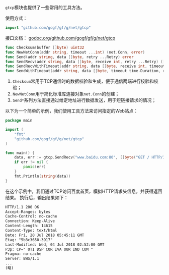 `gtcp`模块也提供了一些常用的工具方法。

使用方式：
```go
import "github.com/gogf/gf/g/net/gtcp"
```

接口文档：
[godoc.org/github.com/gogf/gf/g/net/gtcp](https://godoc.org/github.com/gogf/gf/g/net/gtcp)
```go
func Checksum(buffer []byte) uint32
func NewNetConn(addr string, timeout ...int) (net.Conn, error)
func Send(addr string, data []byte, retry ...Retry) error
func SendRecv(addr string, data []byte, receive int, retry ...Retry) ([]byte, error)
func SendRecvWithTimeout(addr string, data []byte, receive int, timeout time.Duration, retry ...Retry) ([]byte, error)
func SendWithTimeout(addr string, data []byte, timeout time.Duration, retry ...Retry) error
```

1. ```Checksum```常用于TCP通信时的数据校验和生成，便于通信两端进行校验和校验；
2. ```NewNetConn```用于简化标准库连接对象```net.Conn```的创建；
3. ```Send*```系列方法直接通过给定地址进行数据发送，用于短链接请求的情况；

以下为一个简单的示例，我们使用工具方法来访问指定的Web站点：
```go
package main

import (
    "fmt"
    "github.com/gogf/gf/g/net/gtcp"
)

func main() {
    data, err := gtcp.SendRecv("www.baidu.com:80", []byte("GET / HTTP/1.1\n\n"), -1)
    if err != nil {
        panic(err)
    }
    fmt.Println(string(data))
}
```
在这个示例中，我们通过TCP访问百度首页，模拟HTTP请求头信息，并获得返回结果。
执行后，输出结果如下：
```html
HTTP/1.1 200 OK
Accept-Ranges: bytes
Cache-Control: no-cache
Connection: Keep-Alive
Content-Length: 14615
Content-Type: text/html
Date: Fri, 20 Jul 2018 05:45:11 GMT
Etag: "5b3c3650-3917"
Last-Modified: Wed, 04 Jul 2018 02:52:00 GMT
P3p: CP=" OTI DSP COR IVA OUR IND COM "
Pragma: no-cache
Server: BWS/1.1
...
(略)
```
